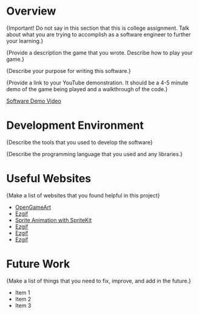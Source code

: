 # Overview

{Important!  Do not say in this section that this is college assignment.  Talk about what you are trying to accomplish as a software engineer to further your learning.}

{Provide a description the game that you wrote. Describe how to play your game.}

{Describe your purpose for writing this software.}

{Provide a link to your YouTube demonstration.  It should be a 4-5 minute demo of the game being played and a walkthrough of the code.}

[Software Demo Video](http://youtube.link.goes.here)

# Development Environment

{Describe the tools that you used to develop the software}

{Describe the programming language that you used and any libraries.}

# Useful Websites

{Make a list of websites that you found helpful in this project}
* [OpenGameArt](https://opengameart.org)
* [Ezgif](https://ezgif.com/split)
* [Sprite Animation with SpriteKit](https://www.createwithswift.com/sprite-animation-with-spritekit/)
* [Ezgif](https://ezgif.com/split)
* [Ezgif](https://ezgif.com/split)
* [Ezgif](https://ezgif.com/split)


# Future Work

{Make a list of things that you need to fix, improve, and add in the future.}
* Item 1
* Item 2
* Item 3
